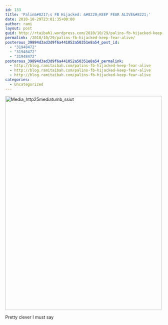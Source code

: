 ```yaml
---
id: 133
title: 'Palin&#8217;s FB Hijacked: &#8220;KEEP FEAR ALIVE&#8221;'
date: 2010-10-29T23:01:35+00:00
author: rami
layout: post
guid: http://rtaibah1.wordpress.com/2010/10/29/palins-fb-hijacked-keep-fear-alive
permalink: /2010/10/29/palins-fb-hijacked-keep-fear-alive/
posterous_39894d3ad3d9f6a441052a50351e8a54_post_id:
  - "31948472"
  - "31948472"
  - "31948472"
posterous_39894d3ad3d9f6a441052a50351e8a54_permalink:
  - http://blog.ramitaibah.com/palins-fb-hijacked-keep-fear-alive
  - http://blog.ramitaibah.com/palins-fb-hijacked-keep-fear-alive
  - http://blog.ramitaibah.com/palins-fb-hijacked-keep-fear-alive
categories:
  - Uncategorized
---
```

<div class='p_embed p_image_embed'>
  <img alt="Media_http25mediatumb_ssiut" height="684" src="http://139.59.20.41/wp-content/uploads/2011/12/media_http25mediatumb_ssiut-scaled500.jpg?w=219" width="500" />
</div></p> 

Pretty clever I must say